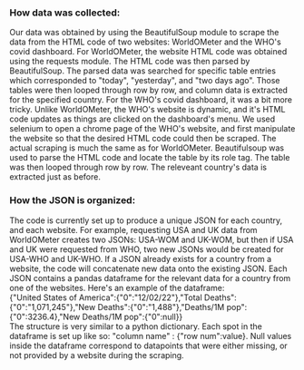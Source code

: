 ### How data was collected:
Our data was obtained by using the BeautifulSoup module to scrape the data from the HTML code of two websites: WorldOMeter and the WHO's covid dashboard. For WorldOMeter, the website HTML code was obtained using the requests module. The HTML code was then parsed by BeautifulSoup. The parsed data was searched for specific table entries which corresponded to "today", "yesterday", and "two days ago". Those tables were then looped through row by row, and column data is extracted for the specified country.
For the WHO's covid dashboard, it was a bit more tricky. Unlike WorldOMeter, the WHO's website is dynamic, and it's HTML code updates as things are clicked on the dashboard's menu. We used selenium to open a chrome page of the WHO's website, and first manipulate the website so that the desired HTML code could then be scraped. The actual scraping is much the same as for WorldOMeter. Beautifulsoup was used to parse the HTML code and locate the table by its role tag. The table was then looped through row by row. The releveant country's data is extracted just as before. 

### How the JSON is organized:
The code is currently set up to produce a unique JSON for each country, and each website. For example, requesting USA and UK data from WorldOMeter creates two JSONs: USA-WOM and UK-WOM, but then if USA and UK were requested from WHO, two new JSONs would be created for USA-WHO and UK-WHO. If a JSON already exists for a country from a website, the code will concatenate new data onto the existing JSON. Each JSON contains a pandas dataframe for the relevant data for a country from one of the websites. Here's an example of the dataframe:  
{"United States of America":{"0":"12\/02\/22"},"Total Deaths":{"0":"1,071,245"},"New Deaths":{"0":"1,488"},"Deaths\/1M pop":{"0":3236.4},"New Deaths\/1M pop":{"0":null}}  
The structure is very similar to a python dictionary. Each spot in the dataframe is set up like so: "column name" : {"row num":value}. Null values inside the dataframe correspond to datapoints that were either missing, or not provided by a website during the scraping.
